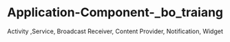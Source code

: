 # Application-Component-_bo_traiang
Activity ,Service, Broadcast Receiver, Content Provider, Notification, Widget
